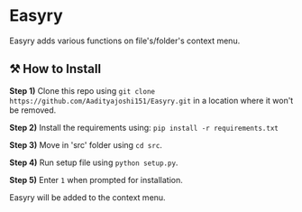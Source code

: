 # Easyry
 Easyry adds various functions on file's/folder's context menu.

## ⚒️ How to Install
**Step 1)** Clone this repo using `git clone https://github.com/Aadityajoshi151/Easyry.git` in a location where it won't be removed.

**Step 2)** Install the requirements using:
`pip install -r requirements.txt`

**Step 3)** Move in 'src' folder using `cd src`.

**Step 4)** Run setup file using `python setup.py`.

**Step 5)** Enter `1` when prompted for installation.

Easyry will be added to the context menu.